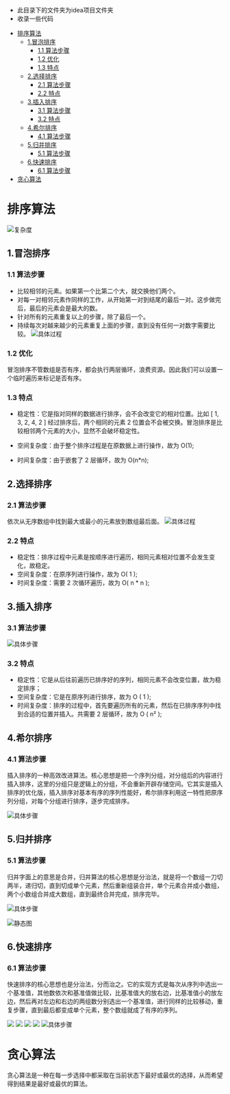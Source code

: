 - 此目录下的文件夹为idea项目文件夹
- 收录一些代码


<!-- TOC -->

- [排序算法](#排序算法)
  - [1.冒泡排序](#1冒泡排序)
    - [1.1 算法步骤](#11-算法步骤)
    - [1.2 优化](#12-优化)
    - [1.3 特点](#13-特点)
  - [2.选择排序](#2选择排序)
    - [2.1 算法步骤](#21-算法步骤)
    - [2.2 特点](#22-特点)
  - [3.插入排序](#3插入排序)
    - [3.1 算法步骤](#31-算法步骤)
    - [3.2 特点](#32-特点)
  - [4.希尔排序](#4希尔排序)
    - [4.1 算法步骤](#41-算法步骤)
  - [5.归并排序](#5归并排序)
    - [5.1 算法步骤](#51-算法步骤)
  - [6.快速排序](#6快速排序)
    - [6.1 算法步骤](#61-算法步骤)
- [贪心算法](#贪心算法)

<!-- /TOC -->
# 排序算法
![复杂度](img/1.png)
## 1.冒泡排序
### 1.1 算法步骤
- 比较相邻的元素。如果第一个比第二个大，就交换他们两个。
- 对每一对相邻元素作同样的工作，从开始第一对到结尾的最后一对。这步做完后，最后的元素会是最大的数。
- 针对所有的元素重复以上的步骤，除了最后一个。
- 持续每次对越来越少的元素重复上面的步骤，直到没有任何一对数字需要比较。
![具体过程](img/1gif.gif)

### 1.2 优化
冒泡排序不管数组是否有序，都会执行两层循环，浪费资源。因此我们可以设置一个临时遍历来标记是否有序。
### 1.3 特点
- 稳定性：它是指对同样的数据进行排序，会不会改变它的相对位置。比如 [ 1, 3, 2, 4, 2 ] 经过排序后，两个相同的元素 2 位置会不会被交换。冒泡排序是比较相邻两个元素的大小，显然不会破坏稳定性。

- 空间复杂度：由于整个排序过程是在原数据上进行操作，故为 O(1);

- 时间复杂度：由于嵌套了 2 层循环，故为 O(n*n);
## 2.选择排序
### 2.1 算法步骤
依次从无序数组中找到最大或最小的元素放到数组最后面。
![具体过程](img/2gif.gif)
### 2.2 特点
- 稳定性：排序过程中元素是按顺序进行遍历，相同元素相对位置不会发生变化，故稳定。
- 空间复杂度：在原序列进行操作，故为 O( 1 );
- 时间复杂度：需要 2 次循环遍历，故为 O( n * n );

## 3.插入排序
### 3.1 算法步骤
![具体步骤](img/3gif.gif)
### 3.2 特点
- 稳定性：它是从后往前遍历已排序好的序列，相同元素不会改变位置，故为稳定排序；
- 空间复杂度：它是在原序列进行排序，故为 O ( 1 );
- 时间复杂度：排序的过程中，首先要遍历所有的元素，然后在已排序序列中找到合适的位置并插入。共需要 2 层循环，故为 O ( n² );

## 4.希尔排序
### 4.1 算法步骤
插入排序的一种高效改进算法。核心思想是把一个序列分组，对分组后的内容进行插入排序，这里的分组只是逻辑上的分组，不会重新开辟存储空间。它其实是插入排序的优化版，插入排序对基本有序的序列性能好，希尔排序利用这一特性把原序列分组，对每个分组进行排序，逐步完成排序。


![具体步骤](img/4gif.gif)

## 5.归并排序
### 5.1 算法步骤

归并字面上的意思是合并，归并算法的核心思想是分治法，就是将一个数组一刀切两半，递归切，直到切成单个元素，然后重新组装合并，单个元素合并成小数组，两个小数组合并成大数组，直到最终合并完成，排序完毕。


![具体步骤](img/5gif.gif)

![静态图](img/5.png)



## 6.快速排序
### 6.1 算法步骤
快速排序的核心思想也是分治法，分而治之。它的实现方式是每次从序列中选出一个基准值，其他数依次和基准值做比较，比基准值大的放右边，比基准值小的放左边，然后再对左边和右边的两组数分别选出一个基准值，进行同样的比较移动，重复步骤，直到最后都变成单个元素，整个数组就成了有序的序列。

![](img/6_1.png)
![](img/6_2.png)
![](img/6_3.png)
![](img/6_4.png)
![具体步骤](img/6gif.gif)


# 贪心算法
贪心算法是一种在每一步选择中都采取在当前状态下最好或最优的选择，从而希望得到结果是最好或最优的算法。
